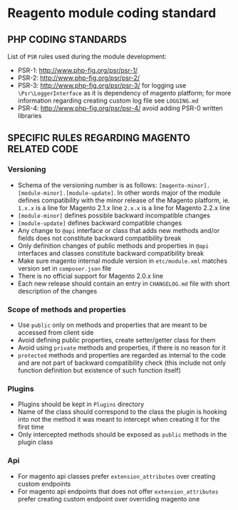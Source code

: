 # Reagento module coding standard

## PHP CODING STANDARDS

List of `PSR` rules used during the module development:

- PSR-1: http://www.php-fig.org/psr/psr-1/
- PSR-2: http://www.php-fig.org/psr/psr-2/
- PSR-3: http://www.php-fig.org/psr/psr-3/ for logging use `\Psr\LoggerInterface` as it is dependency of magento platform; 
for more information regarding creating custom log file see `LOGGING.md`
- PSR-4: http://www.php-fig.org/psr/psr-4/ avoid adding PSR-0 written libraries

## SPECIFIC RULES REGARDING MAGENTO RELATED CODE

### Versioning

- Schema of the versioning number is as follows: `[magento-minor].[module-minor].[module-update]`. 
In other words major of the module defines compatibility with the minor release of the Magento platform, ie.
`1.x.x` is a line for Magento 2.1.x line
`2.x.x` is a line for Magento 2.2.x line
- `[module-minor]` defines possible backward incompatible changes
- `[module-update]` defines backward compatible changes
- Any change to `@api` interface or class that adds new methods and/or fields does not constitute backward compatibility break
- Only definition changes of public methods and properties in `@api` interfaces and classes constitute backward compatibility break  
- Make sure magento internal module version in `etc/module.xml` matches version set in `composer.json` file
- There is no official support for Magento 2.0.x line
- Each new release should contain an entry in `CHANGELOG.md` file with short description of the changes


### Scope of methods and properties

- Use `public` only on methods and properties that are meant to be accessed from client side
- Avoid defining public properties, create setter/getter class for them 
- Avoid using `private` methods and properties, if there is no reason for it
- `protected` methods and properties are regarded as internal to the code and are not part of backward compatibility check (this include not only function definition but existence of such function itself)

### Plugins

- Plugins should be kept in `Plugins` directory
- Name of the class should correspond to the class the plugin is hooking into not the method it was meant to intercept when creating it for the first time
- Only intercepted methods should be exposed as `public` methods in the plugin class

### Api
- For magento api classes prefer `extension_attributes` over creating custom endpoints
- For magento api endpoints that does not offer `extension_attributes` prefer creating custom endpoint over overriding magento one